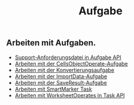 ﻿---
title: Aufgabe
second_title: Documen
type: docs
url: /de/tasks/
aliases: [/working-with-tasks/]
keywords: REST API, task, spreadsheets, exce
description: "Cells.Cloud API für Excel bedienen: Excel mit Aufgaben bedienen"
weight: 100
kwords: Excel, Office Cloud, REST API, Tabellenkalkulation, PDF, CSV, Json, Markdown, Aufgaben
---
## Arbeiten mit Aufgaben.


- [Support-Anforderungsdatei in Aufgabe API](/cells/de/support-request-file-in-task-api/)
- [Arbeiten mit der CellsObjectOperate-Aufgabe](/cells/de/working-with-cellsobjectoperate-task/)
- [Arbeiten mit der Konvertierungsaufgabe](/cells/de/working-with-convert-task/)
- [Arbeiten mit der ImportData-Aufgabe](/cells/de/working-with-importdata-task/)
- [Arbeiten mit der SaveResult-Aufgabe](/cells/de/working-with-saveresult-task/)
- [Arbeiten mit SmartMarker Task](/cells/de/working-with-smartmarker-task/)
- [Arbeiten mit WorksheetOperates in Task API](/cells/de/working-with-worksheetoperates-in-task-api/)
